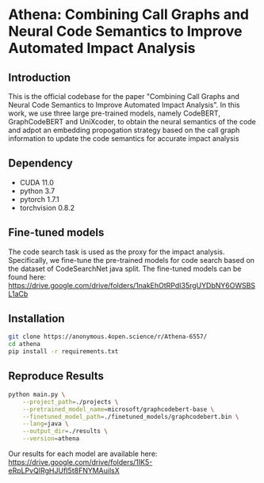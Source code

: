# Athena: Combining Call Graphs and Neural Code Semantics to Improve Automated Impact Analysis

## Introduction
This is the official codebase for the paper "Combining Call Graphs and Neural Code Semantics to Improve Automated Impact Analysis". In this work, we use three large pre-trained models, namely CodeBERT, GraphCodeBERT and UniXcoder, to obtain the neural semantics of the code and adpot an embedding propogation strategy based on the call graph information to update the code semantics for accurate impact analysis

## Dependency
- CUDA 11.0
- python 3.7
- pytorch 1.7.1
- torchvision 0.8.2

## Fine-tuned models
The code search task is used as the proxy for the impact analysis. Specifically, we fine-tune the pre-trained models for code search based on the dataset of CodeSearchNet java split. The fine-tuned models can be found here: https://drive.google.com/drive/folders/1nakEhOtRPdI35rgUYDbNY6OWSBSL1aCb

## Installation

```bash
git clone https://anonymous.4open.science/r/Athena-6557/
cd athena
pip install -r requirements.txt
```

## Reproduce Results

```bash
python main.py \
    --project_path=./projects \
    --pretrained_model_name=microsoft/graphcodebert-base \
    --finetuned_model_path=./finetuned_models/graphcodebert.bin \
    --lang=java \
    --output_dir=./results \
    --version=athena
```

Our results for each model are available here: https://drive.google.com/drive/folders/1IK5-eRpLPvQIRgHJUfI5t8FNYMAuilsX

